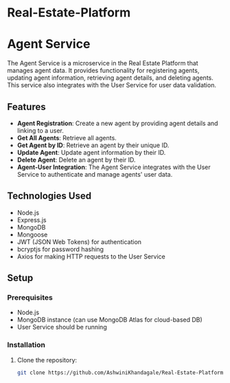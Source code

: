 # Real-Estate-Platform
# Agent Service

The Agent Service is a microservice in the Real Estate Platform that manages agent data. It provides functionality for registering agents, updating agent information, retrieving agent details, and deleting agents. This service also integrates with the User Service for user data validation.

## Features

- **Agent Registration**: Create a new agent by providing agent details and linking to a user.
- **Get All Agents**: Retrieve all agents.
- **Get Agent by ID**: Retrieve an agent by their unique ID.
- **Update Agent**: Update agent information by their ID.
- **Delete Agent**: Delete an agent by their ID.
- **Agent-User Integration**: The Agent Service integrates with the User Service to authenticate and manage agents' user data.

## Technologies Used

- Node.js
- Express.js
- MongoDB
- Mongoose
- JWT (JSON Web Tokens) for authentication
- bcryptjs for password hashing
- Axios for making HTTP requests to the User Service

## Setup

### Prerequisites

- Node.js
- MongoDB instance (can use MongoDB Atlas for cloud-based DB)
- User Service should be running

### Installation

1. Clone the repository:

   ```bash
   git clone https://github.com/AshwiniKhandagale/Real-Estate-Platform-Agent.git

